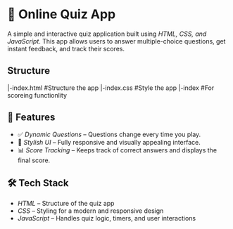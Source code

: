 # 🎯 Online Quiz App  

A simple and interactive quiz application built using *HTML, CSS, and JavaScript*. This app allows users to answer multiple-choice questions, get instant feedback, and track their scores.  

## Structure
|-index.html #Structure the app
|-index.css #Style the app
|-index #For scoreing functionlity

## 🚀 Features  

- ✅ *Dynamic Questions* – Questions change every time you play.    
- 🎨 *Stylish UI* – Fully responsive and visually appealing interface.  
- 📊 *Score Tracking* – Keeps track of correct answers and displays the final score.  

## 🛠 Tech Stack  

- *HTML* – Structure of the quiz app  
- *CSS* – Styling for a modern and responsive design  
- *JavaScript* – Handles quiz logic, timers, and user interactions
